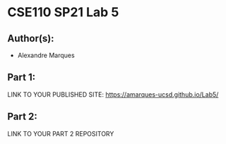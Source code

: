 # CSE110 SP21 Lab 5

## Author(s):
- Alexandre Marques

## Part 1:

LINK TO YOUR PUBLISHED SITE: https://amarques-ucsd.github.io/Lab5/

## Part 2:

LINK TO YOUR PART 2 REPOSITORY
